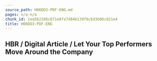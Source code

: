 ```yaml
---
source_path: H06DD3-PDF-ENG.md
pages: n/a-n/a
chunk_id: 1ea5b2286c671e8fe7d84b139f0c6d3b06c821e4
title: H06DD3-PDF-ENG
---
```

## HBR / Digital Article / Let Your Top Performers Move Around the Company
